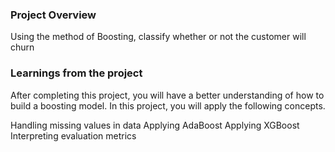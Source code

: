 ### Project Overview

 Using the method of Boosting, classify whether or not the customer will churn


### Learnings from the project

 After completing this project, you will have a better understanding of how to build a boosting model. In this project, you will apply the following concepts.

Handling missing values in data
Applying AdaBoost
Applying XGBoost
Interpreting evaluation metrics


